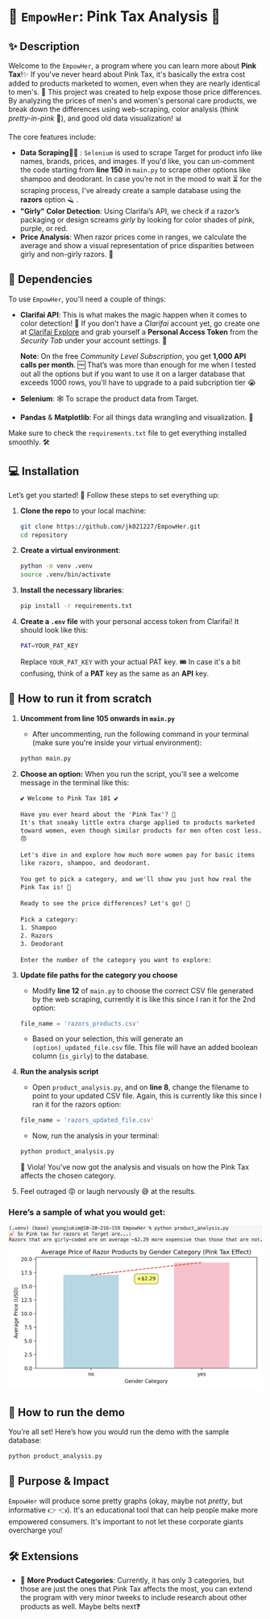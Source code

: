 
# 🎀 `EmpowHer`: Pink Tax Analysis 💸

## ✨ Description

Welcome to the `EmpowHer`, a program where you can learn more about **Pink Tax**!✨ If you've never heard about Pink Tax, it's basically the extra cost added to products marketed to women, even when they are nearly identical to men's. 😤 This project was created to help expose those price differences. By analyzing the prices of men's and women's personal care products, we break down the differences using web-scraping, color analysis (think *pretty-in-pink* 🌸), and good old data visualization! 📊

The core features include:

- **Data Scraping**🕵️‍♀️ : `Selenium` is used to scrape Target for product info like names, brands, prices, and images. If you'd like, you can un-comment the code starting from **line 150** in `main.py` to scrape other options like shampoo and deodorant. In case you’re not in the mood to wait ⏳ for the scraping process, I've already create a sample database using the **razors** option 🪒 . 
- **"Girly" Color Detection**: Using Clarifai’s API, we check if a razor’s packaging or design screams *girly* by looking for color shades of pink, purple, or red.
- **Price Analysis**: When razor prices come in ranges, we calculate the average and show a visual representation of price disparities between girly and non-girly razors. 🛒


## 🧪 Dependencies

To use `EmpowHer`, you'll need a couple of things:

- **Clarifai API**: This is what makes the magic happen when it comes to color detection! 🌈 If you don’t have a *Clarifai* account yet, go create one at [Clarifai Explore](https://clarifai.com/explore) and grab yourself a **Personal Access Token** from the *Security Tab* under your account settings. 🔐

  **Note**: On the free *Community Level Subscription*, you get **1,000 API calls per month**. 🆓 That’s was more than enough for me when I tested out all the options but if you want to use it on a larger database that exceeds 1000 rows, you'll have to upgrade to a paid subcription tier 😭

- **Selenium**: 🕸️ To scrape the product data from Target.
- **Pandas** & **Matplotlib**: For all things data wrangling and visualization. 🐼

Make sure to check the `requirements.txt` file to get everything installed smoothly. 🛠️


## 💻 Installation

Let’s get you started! 🚀 Follow these steps to set everything up:

1. **Clone the repo** to your local machine:
   ```bash
   git clone https://github.com/jk021227/EmpowHer.git
   cd repository
   ```

2. **Create a virtual environment**:
   ```bash
   python -m venv .venv
   source .venv/bin/activate
   ```

3. **Install the necessary libraries**:
   ```bash
   pip install -r requirements.txt
   ```

4. **Create a `.env` file** with your personal access token from Clarifai! It should look like this:
   ```bash
   PAT=YOUR_PAT_KEY
   ```

   Replace `YOUR_PAT_KEY` with your actual PAT key. 🎟️ In case it's a bit confusing, think of a **PAT** key as the same as an **API** key.

## 🤏 How to run it from scratch

1. **Uncomment from line 105 onwards in `main.py`**
   - After uncommenting, run the following command in your terminal (make sure you're inside your virtual environment):
   ```bash
   python main.py
   ```

2. **Choose an option:**
   When you run the script, you'll see a welcome message in the terminal like this:

   ```plaintext
   💕 Welcome to Pink Tax 101 💕
   
   Have you ever heard about the 'Pink Tax'? 🤔
   It's that sneaky little extra charge applied to products marketed toward women, even though similar products for men often cost less. 😠
   
   Let's dive in and explore how much more women pay for basic items like razors, shampoo, and deodorant.
   
   You get to pick a category, and we'll show you just how real the Pink Tax is! 💸
   
   Ready to see the price differences? Let's go! 🚀

   Pick a category:
   1. Shampoo
   2. Razors
   3. Deodorant

   Enter the number of the category you want to explore:
   ```

3. **Update file paths for the category you choose**
   - Modify **line 12** of `main.py` to choose the correct CSV file generated by the web scraping, currently it is like this since I ran it for the 2nd option:
   ```python
   file_name = 'razors_products.csv'
   ```
   - Based on your selection, this will generate an `(option)_updated_file.csv` file. This file will have an added boolean column (`is_girly`) to the database.

4. **Run the analysis script**
   - Open `product_analysis.py`, and on **line 8**, change the filename to point to your updated CSV file. Again, this is currently like this since I ran it for the razors option:
   ```python
   file_name = 'razors_updated_file.csv'
   ```
   - Now, run the analysis in your terminal:
   ```bash
   python product_analysis.py
   ```
   🎉 Viola! You've now got the analysis and visuals on how the Pink Tax affects the chosen category.

5. Feel outraged 😡 or laugh nervously 😅 at the results. 

### Here’s a sample of what you would get:

![Pink Tax Analysis Figure 1](fig1.png)
![Pink Tax Analysis Figure 2](fig2.png)


## 🚀 How to run the demo

You’re all set! Here’s how you would run the demo with the sample database:
   ```bash
   python product_analysis.py
   ```

## 🔮 Purpose & Impact

`EmpowHer` will produce some pretty graphs (okay, maybe not *pretty*, but informative 👉 👈). It's an educational tool that can help people make more empowered consumers. It's important to not let these corporate giants overcharge you!


## 🛠️ Extensions

- 🌟 **More Product Categories**: Currently, it has only 3 categories, but those are just the ones that Pink Tax affects the most, you can extend the program with very minor tweeks to include research about other products as well. Maybe belts next❓